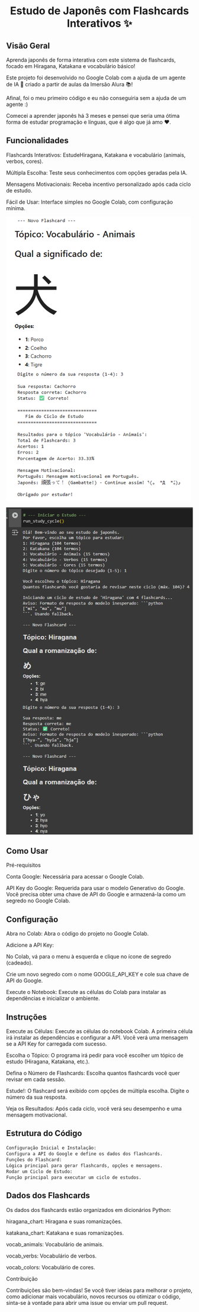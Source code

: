 <h1 align="center"> Estudo de Japonês com Flashcards Interativos ✨ </h1>

<h2>Visão Geral</h2>

Aprenda japonês de forma interativa com este sistema de flashcards, focado em Hiragana, Katakana e vocabulário básico!

Este projeto foi desenvolvido no Google Colab com a ajuda de um agente de IA 🤖 criado a partir de aulas da Imersão Alura 📚!

Afinal, foi o meu primeiro código e eu não conseguiria sem a ajuda de um agente :)

Comecei a aprender japonês há 3 meses e pensei que seria uma ótima forma de estudar programação e línguas, que é algo que já amo ❤️.

<h2> Funcionalidades </h2>

Flashcards Interativos: EstudeHiragana, Katakana e vocabulário (animais, verbos, cores).

Múltipla Escolha: Teste seus conhecimentos com opções geradas pela IA.

Mensagens Motivacionais: Receba incentivo personalizado após cada ciclo de estudo.

Fácil de Usar: Interface simples no Google Colab, com configuração mínima.

![Imagem de exemplo](flashcard.png)

![Imagem de exemplo](hiragana.png)

<h2>Como Usar</h2>

Pré-requisitos

Conta Google: Necessária para acessar o Google Colab.

API Key do Google: Requerida para usar o modelo Generativo do Google. Você precisa obter uma chave de API do Google e armazená-la como um segredo no Google Colab.

<h2>Configuração</h2>

Abra no Colab: Abra o código do projeto no Google Colab.

Adicione a API Key:

No Colab, vá para o menu à esquerda e clique no ícone de segredo (cadeado).

Crie um novo segredo com o nome GOOGLE_API_KEY e cole sua chave de API do Google.

Execute o Notebook: Execute as células do Colab para instalar as dependências e inicializar o ambiente.

<h2>Instruções</h2>

Execute as Células: Execute as células do notebook Colab. A primeira célula irá instalar as dependências e configurar a API. Você verá uma mensagem se a API Key for carregada com sucesso.

Escolha o Tópico: O programa irá pedir para você escolher um tópico de estudo (Hiragana, Katakana, etc.).

Defina o Número de Flashcards: Escolha quantos flashcards você quer revisar em cada sessão.

Estude!: O flashcard será exibido com opções de múltipla escolha. Digite o número da sua resposta.

Veja os Resultados: Após cada ciclo, você verá seu desempenho e uma mensagem motivacional.

<h2>Estrutura do Código</h2>

```
Configuração Inicial e Instalação:
Configura a API do Google e define os dados dos flashcards.
Funções do Flashcard:
Lógica principal para gerar flashcards, opções e mensagens.
Rodar um Ciclo de Estudo:
Função principal para executar um ciclo de estudos.
```

<h2>Dados dos Flashcards</h2>

Os dados dos flashcards estão organizados em dicionários Python:

hiragana_chart: Hiragana e suas romanizações.

katakana_chart: Katakana e suas romanizações.

vocab_animals: Vocabulário de animais.

vocab_verbs: Vocabulário de verbos.

vocab_colors: Vocabulário de cores.

Contribuição</h2>

Contribuições são bem-vindas! Se você tiver ideias para melhorar o projeto, como adicionar mais vocabulário, novos recursos ou otimizar o código, sinta-se à vontade para abrir uma issue ou enviar um pull request.
